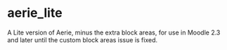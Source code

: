 aerie_lite
==========

A Lite version of Aerie, minus the extra block areas, for use in Moodle 2.3 and later until the custom block areas issue is fixed.